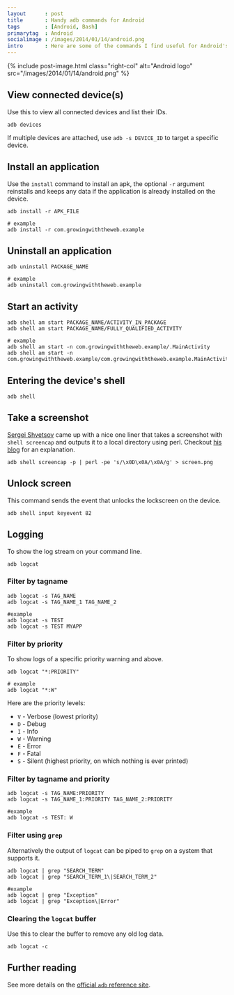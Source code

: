 ```yaml
---
layout      : post
title       : Handy adb commands for Android
tags        : [Android, Bash]
primarytag  : Android
socialimage : /images/2014/01/14/android.png
intro       : Here are some of the commands I find useful for Android's <code>adb</code>. They can be used manually or to automate your build or testing process.
---
```


{% include post-image.html class="right-col" alt="Android logo" src="/images/2014/01/14/android.png" %}



## View connected device(s)

Use this to view all connected devices and list their IDs.

<!--prettify lang=bash-->
    adb devices

If multiple devices are attached, use `adb -s DEVICE_ID` to target a specific device.



## Install an application

Use the `install` command to install an apk, the optional `-r` argument reinstalls and keeps any data if the application is already installed on the device.

<!--prettify lang=bash-->
    adb install -r APK_FILE

    # example
    adb install -r com.growingwiththeweb.example



## Uninstall an application

<!--prettify lang=bash-->
    adb uninstall PACKAGE_NAME

    # example
    adb uninstall com.growingwiththeweb.example



## Start an activity

<!--prettify lang=bash-->
    adb shell am start PACKAGE_NAME/ACTIVITY_IN_PACKAGE
    adb shell am start PACKAGE_NAME/FULLY_QUALIFIED_ACTIVITY

    # example
    adb shell am start -n com.growingwiththeweb.example/.MainActivity
    adb shell am start -n com.growingwiththeweb.example/com.growingwiththeweb.example.MainActivity


## Entering the device's shell

<!--prettify lang=bash-->
    adb shell



## Take a screenshot

[Sergei Shvetsov][1] came up with a nice one liner that takes a screenshot with `shell screencap` and outputs it to a local directory using perl. Checkout [his blog][2] for an explanation.

<!--prettify lang=bash-->
    adb shell screencap -p | perl -pe 's/\x0D\x0A/\x0A/g' > screen.png



## Unlock screen

This command sends the event that unlocks the lockscreen on the device.

<!--prettify lang=bash-->
    adb shell input keyevent 82



## Logging

To show the log stream on your command line.

<!--prettify lang=bash-->
    adb logcat

### Filter by tagname

<!--prettify lang=bash-->
    adb logcat -s TAG_NAME
    adb logcat -s TAG_NAME_1 TAG_NAME_2

    #example
    adb logcat -s TEST
    adb logcat -s TEST MYAPP

### Filter by priority

To show logs of a specific priority warning and above.

<!--prettify lang=bash-->
    adb logcat "*:PRIORITY"

    # example
    adb logcat "*:W"

Here are the priority levels:

* `V` - Verbose (lowest priority)
* `D` - Debug
* `I` - Info
* `W` - Warning
* `E` - Error
* `F` - Fatal
* `S` - Silent (highest priority, on which nothing is ever printed)

### Filter by tagname and priority

<!--prettify lang=bash-->
    adb logcat -s TAG_NAME:PRIORITY
    adb logcat -s TAG_NAME_1:PRIORITY TAG_NAME_2:PRIORITY

    #example
    adb logcat -s TEST: W

### Filter using `grep`

Alternatively the output of `logcat` can be piped to `grep` on a system that supports it.

<!--prettify lang=bash-->
    adb logcat | grep "SEARCH_TERM"
    adb logcat | grep "SEARCH_TERM_1\|SEARCH_TERM_2"

    #example
    adb logcat | grep "Exception"
    adb logcat | grep "Exception\|Error"

### Clearing the `logcat` buffer

Use this to clear the buffer to remove any old log data.

<!--prettify lang=bash-->
    adb logcat -c



## Further reading

See more details on the [official `adb` reference site][3].



[1]: https://plus.google.com/113036707377007500168/
[2]: http://blog.shvetsov.com/2013/02/grab-android-screenshot-to-computer-via.html
[3]: http://developer.android.com/tools/help/adb.html
